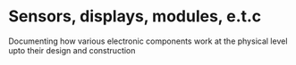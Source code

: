 # Sensors, displays, modules, e.t.c
Documenting how various electronic components work at the physical level upto their design and construction